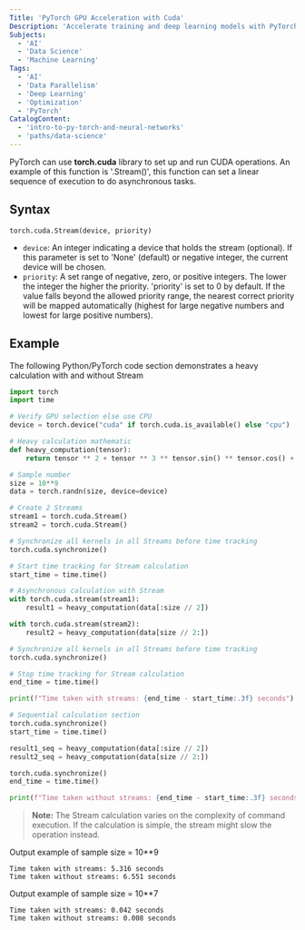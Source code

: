 ```yaml
---
Title: 'PyTorch GPU Acceleration with Cuda'
Description: 'Accelerate training and deep learning models with PyTorch.'
Subjects:
  - 'AI'
  - 'Data Science'
  - 'Machine Learning'
Tags:
  - 'AI'
  - 'Data Parallelism'
  - 'Deep Learning'
  - 'Optimization'
  - 'PyTorch'
CatalogContent:
  - 'intro-to-py-torch-and-neural-networks'
  - 'paths/data-science'
---
```


PyTorch can use **torch.cuda** library to set up and run CUDA operations. An example of this function is '.Stream()', this function can set a linear sequence of execution to do asynchronous tasks.

## Syntax

```pseudo
torch.cuda.Stream(device, priority)
```
- `device`: An integer indicating a device that holds the stream (optional). If this parameter is set to 'None' (default) or negative integer, the current device will be chosen.
- `priority`: A set range of negative, zero, or positive integers. The lower the integer the higher the priority. 'priority' is set to 0 by default. If the value falls beyond the allowed priority range, the nearest correct priority will be mapped automatically (highest for large negative numbers and lowest for large positive numbers).

## Example

The following Python/PyTorch code section demonstrates a heavy calculation with and without Stream 

```py
import torch
import time

# Verify GPU selection else use CPU
device = torch.device("cuda" if torch.cuda.is_available() else "cpu")

# Heavy calculation mathematic
def heavy_computation(tensor):
    return tensor ** 2 + tensor ** 3 ** tensor.sin() ** tensor.cos() + tensor.tan()

# Sample number
size = 10**9
data = torch.randn(size, device=device)

# Create 2 Streams
stream1 = torch.cuda.Stream()
stream2 = torch.cuda.Stream()

# Synchronize all kernels in all Streams before time tracking
torch.cuda.synchronize()

# Start time tracking for Stream calculation
start_time = time.time()

# Asynchronous calculation with Stream
with torch.cuda.stream(stream1):
    result1 = heavy_computation(data[:size // 2])

with torch.cuda.stream(stream2):
    result2 = heavy_computation(data[size // 2:])

# Synchronize all kernels in all Streams before time tracking
torch.cuda.synchronize()

# Stop time tracking for Stream calculation
end_time = time.time()

print(f"Time taken with streams: {end_time - start_time:.3f} seconds")

# Sequential calculation section
torch.cuda.synchronize()
start_time = time.time()

result1_seq = heavy_computation(data[:size // 2])
result2_seq = heavy_computation(data[size // 2:])

torch.cuda.synchronize()
end_time = time.time()

print(f"Time taken without streams: {end_time - start_time:.3f} seconds")
```
> **Note:** The Stream calculation varies on the complexity of command execution. If the calculation is simple, the stream might slow the operation instead.  

Output example of sample size = 10**9
```shell
Time taken with streams: 5.316 seconds
Time taken without streams: 6.551 seconds
```

Output example of sample size = 10**7
```shell
Time taken with streams: 0.042 seconds
Time taken without streams: 0.008 seconds
```
